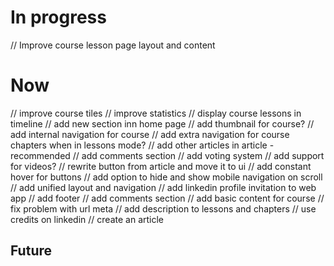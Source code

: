 # In progress

// Improve course lesson page layout and content

# Now

// improve course tiles
// improve statistics
// display course lessons in timeline
// add new section inn home page
// add thumbnail for course?
// add internal navigation for course
// add extra navigation for course chapters when in lessons mode?
// add other articles in article - recommended
// add comments section
// add voting system
// add support for videos?
// rewrite button from article and move it to ui
// add constant hover for buttons
// add option to hide and show mobile navigation on scroll
// add unified layout and navigation
// add linkedin profile invitation to web app
// add footer
// add comments section
// add basic content for course
// fix problem with url meta
// add description to lessons and chapters
// use credits on linkedin
// create an article

## Future
